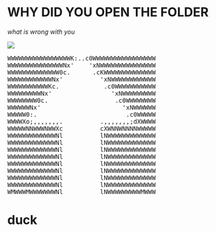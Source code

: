 # WHY DID YOU OPEN THE FOLDER

*what is wrong with you*

<img src=https://media.tenor.com/pJ3GkVJYxUEAAAAC/duck-spinning.gif>

<pre>WWWWWWWWWWWWWWWWWK:..c0WWWWWWWWWWWWWWWWW 
WWWWWWWWWWWWWWWNx'    'xNWWWWWWWWWWWWWWW 
WWWWWWWWWWWWWW0c.      .cKWWWWWWWWWWWWWW 
WWWWWWWWWWWWNx'          'xNWWWWWWWWWWWW 
WWWWWWWWWWWKc.            .c0WWWWWWWWWWW 
WWWWWWWWWNx'                'xNWWWWWWWWW 
WWWWWWWW0c.                  .c0WWWWWWWW 
WWWWWWNx'                      'xNWWWWWW 
WWWWW0:.                        .c0WWWWW 
WWWWXo;,,,,,,,.          .,,,,,,,;dXWWWW 
WWWWWNNWWWNWWXc          cXWNNWNNNNWWWWW 
WWWWWWWWWWWWWNl          lNWWWWWWWWWWWWW 
WWWWWWWWWWWWWNl          lNWWWWWWWWWWWWW 
WWWWWWWWWWWWWNl          lNWWWWWWWWWWWWW 
WWWWWWWWWWWWWNl          lNWWWWWWWWWWWWW 
WWWWWWWWWWWWWNl          lNWWWWWWWWWWWWW 
WWWWWWWWWWWWWNl          lNWWWWWWWWWWWWW 
WWWWWWWWWWWWWNl          lNWWWWWWWWWWWWW 
WWWWWWWWWWWWWNl          lNWWWWWWWWWWWWW 
WMWWWMWWWWWWWNl          lNWWWWWWWWWMWWW </pre>

#         duck